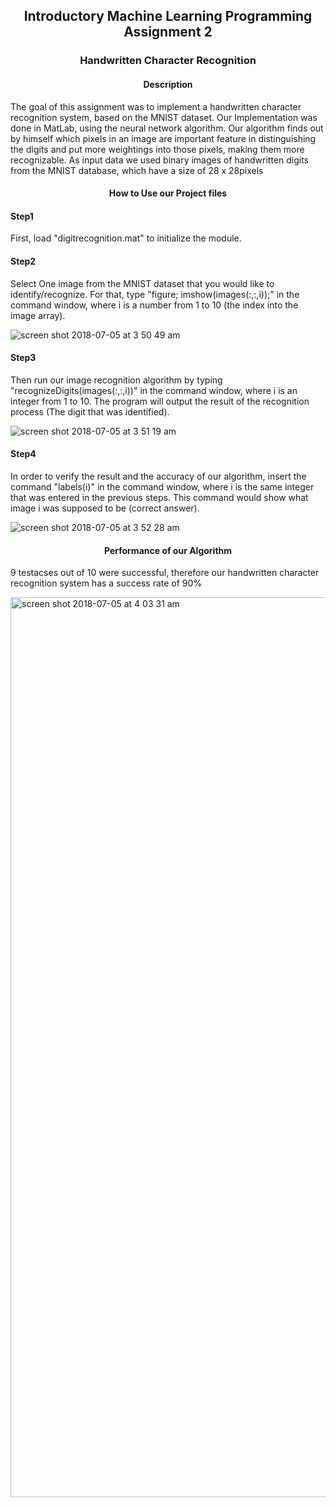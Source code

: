 <h2 align="center">Introductory Machine Learning Programming Assignment 2</h2>
<h3 align="center">Handwritten Character Recognition</h3>
<h4 align="center">Description</h4>
The goal of this assignment was to implement a handwritten character recognition system, based on the MNIST dataset.
Our Implementation was done in MatLab, using the neural network algorithm. Our algorithm finds out by himself which pixels in an image are important feature in distinguishing the digits and put more weightings into those pixels, making them more recognizable.
As input data we used binary images of handwritten digits from the MNIST database, which have a size of 28 x 28pixels


<h4 align="center">How to Use our Project files</h4>

<h4>Step1</h4>
First, load "digitrecognition.mat" to initialize the module.


<h4>Step2</h4>
Select One image from the MNIST dataset that you would like to identify/recognize. For that, type "figure; imshow(images(:,:,i));" in the command window, where i is a number from 1 to 10 (the index into the image array).




![screen shot 2018-07-05 at 3 50 49 am](https://user-images.githubusercontent.com/38835734/42292985-2be0ec52-8009-11e8-8558-e50eb8815ab0.png)


<h4>Step3</h4>
Then run our image recognition algorithm by typing "recognizeDigits(images(:,:,i))" in the command window, where i is an integer from 1 to 10. The program will output the result of the recognition process (The digit that was identified).

![screen shot 2018-07-05 at 3 51 19 am](https://user-images.githubusercontent.com/38835734/42293054-bea85750-8009-11e8-98f3-5f6c3450a2bd.png)


<h4>Step4</h4>
In order to verify the result and the accuracy of our algorithm, insert the command "labels(i)" in the command window, where i is the same integer that was entered in the previous steps. This command would show what image i was supposed to be (correct answer).

![screen shot 2018-07-05 at 3 52 28 am](https://user-images.githubusercontent.com/38835734/42293262-82005378-800b-11e8-8fa8-ae2d0cfc0838.png)


<h4 align="center">Performance of our Algorithm</h4>

9 testacses out of 10 were successful, therefore our handwritten character recognition system has a success rate of 90%

<img width="1440" alt="screen shot 2018-07-05 at 4 03 31 am" src="https://user-images.githubusercontent.com/38835734/42293415-988b707c-800c-11e8-9710-f8bc76f975b2.png">
